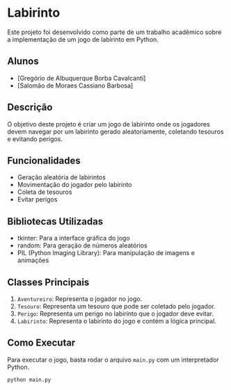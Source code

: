 # Labirinto

Este projeto foi desenvolvido como parte de um trabalho acadêmico sobre a implementação de um jogo de labirinto em Python. 

## Alunos
- [Gregório de Albuquerque Borba Cavalcanti]
- [Salomão de Moraes Cassiano Barbosa]

## Descrição
O objetivo deste projeto é criar um jogo de labirinto onde os jogadores devem navegar por um labirinto gerado aleatoriamente, coletando tesouros e evitando perigos.

## Funcionalidades
- Geração aleatória de labirintos
- Movimentação do jogador pelo labirinto
- Coleta de tesouros
- Evitar perigos

## Bibliotecas Utilizadas
- tkinter: Para a interface gráfica do jogo
- random: Para geração de números aleatórios
- PIL (Python Imaging Library): Para manipulação de imagens e animações

## Classes Principais
1. `Aventureiro`: Representa o jogador no jogo.
2. `Tesouro`: Representa um tesouro que pode ser coletado pelo jogador.
3. `Perigo`: Representa um perigo no labirinto que o jogador deve evitar.
4. `Labirinto`: Representa o labirinto do jogo e contém a lógica principal.

## Como Executar
Para executar o jogo, basta rodar o arquivo `main.py` com um interpretador Python.

```bash
python main.py

